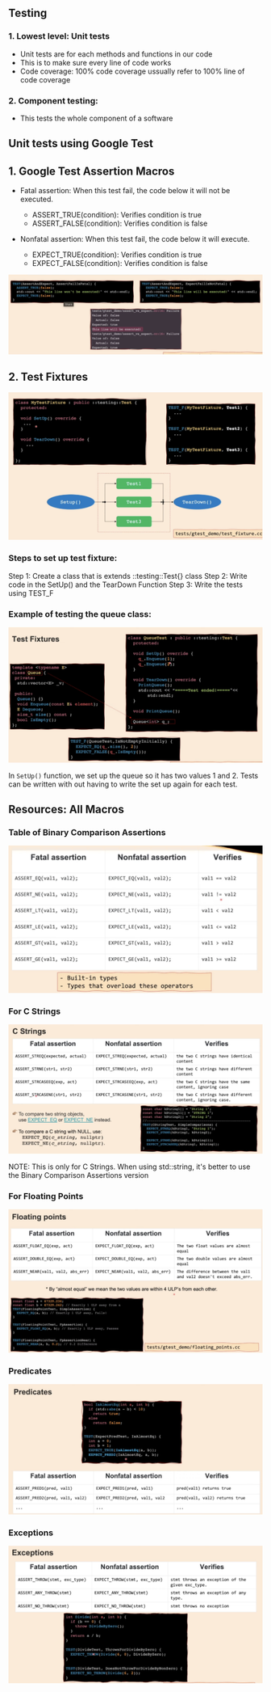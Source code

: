 ## Testing
### 1. Lowest level: Unit tests
- Unit tests are for each methods and functions in our code
- This is to make sure every line of code works 
- Code coverage: 100% code coverage ussually refer to 100% line of code coverage

### 2. Component testing: 
- This tests the whole component of a software

## Unit tests using Google Test
## 1. Google Test Assertion Macros
- Fatal assertion: When this test fail, the code below it will not be executed.
    * ASSERT_TRUE(condition): Verifies condition is true
    * ASSERT_FALSE(condition): Verifies condition is false

- Nonfatal assertion: When this test fail, the code below it will execute.
  * EXPECT_TRUE(condition): Verifies condition is true
  * EXPECT_FALSE(condition): Verifies condition is false

![alt text](image.png)



## 2. Test Fixtures
![Picture shows how to set up a test fixture](image-7.png)
### Steps to set up test fixture: 
Step 1: Create a class that is extends ::testing::Test{} class
Step 2: Write code in the SetUp() and the TearDown Function
Step 3: Write the tests using TEST_F

### Example of testing the queue class: 
![alt text](image-8.png)

In `SetUp()` function, we set up the queue so it has two values 1 and 2. Tests can be written with out having to write the set up again for each test.



## Resources: All Macros

### Table of Binary Comparison Assertions
![alt text](image-1.png)

### For C Strings
![alt text](image-2.png)

NOTE: This is only for C Strings. When using std::string, it's better to use the Binary Comparison Assertions version

### For Floating Points
![alt text](image-3.png)

### Predicates
![alt text](image-4.png)

### Exceptions
![alt text](image-5.png)